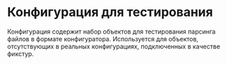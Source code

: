 # Конфигурация для тестирования 

Конфигурация содержит набор объектов для тестирования парсинга файлов в формате конфигуратора. Используется для объектов, отсутствующих в реальных конфигурациях, подключенных в качестве фикстур.